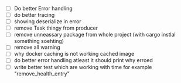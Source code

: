 - [ ] Do better Error handling
- [ ] do better tracing
- [ ] showing deserialize in error 
- [ ] remove Task thingy from producer 
- [ ] remove unneassary package from whole project
(with cargo instlal something soehting)
- [ ] remove all warning
- [ ] why docker caching is not working cached image
- [ ] do better error handling atleast it should print why erroed
- [ ] write better test which are working with time for example "remove_health_entry"
